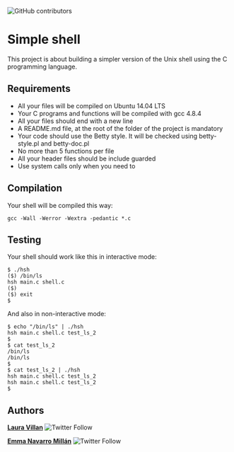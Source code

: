 ![GitHub contributors](https://img.shields.io/github/contributors/emmanavarro/simple_shell?style=plastic)

# Simple shell

This project is about building a simpler version of the Unix shell using the C programming language.

## Requirements
* All your files will be compiled on Ubuntu 14.04 LTS
* Your C programs and functions will be compiled with gcc 4.8.4
* All your files should end with a new line
* A README.md file, at the root of the folder of the project is mandatory
* Your code should use the Betty style. It will be checked using betty-style.pl and betty-doc.pl
* No more than 5 functions per file
* All your header files should be include guarded
* Use system calls only when you need to

## Compilation

Your shell will be compiled this way:

`gcc -Wall -Werror -Wextra -pedantic *.c`

## Testing

Your shell should work like this in interactive mode:

```
$ ./hsh
($) /bin/ls
hsh main.c shell.c
($)
($) exit
$
```
And also in non-interactive mode:

```
$ echo "/bin/ls" | ./hsh
hsh main.c shell.c test_ls_2
$
$ cat test_ls_2
/bin/ls
/bin/ls
$
$ cat test_ls_2 | ./hsh
hsh main.c shell.c test_ls_2
hsh main.c shell.c test_ls_2
$
```
## Authors

[**Laura Villan**](https://github.com/laucavv)
![Twitter Follow](https://img.shields.io/twitter/follow/laucavv23?label=%40laucavv23&style=social)

[**Emma Navarro Millán**](https://github.com/emmanavarro)
![Twitter Follow](https://img.shields.io/twitter/follow/Ayy_Emma?label=%40Ayy_Emma&style=social)
